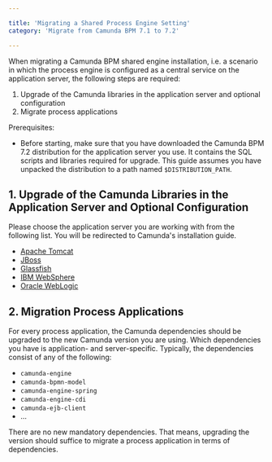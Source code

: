 ```yaml
---

title: 'Migrating a Shared Process Engine Setting'
category: 'Migrate from Camunda BPM 7.1 to 7.2'

---
```


When migrating a Camunda BPM shared engine installation, i.e. a scenario in which the process engine is configured as a central service on the application server, the following steps are required:

1. Upgrade of the Camunda libraries in the application server and optional configuration
2. Migrate process applications

Prerequisites:

* Before starting, make sure that you have downloaded the Camunda BPM 7.2 distribution for the application server you use. It contains the SQL scripts and libraries required for upgrade. This guide assumes you have unpacked the distribution to a path named `$DISTRIBUTION_PATH`.

## 1. Upgrade of the Camunda Libraries in the Application Server and Optional Configuration

Please choose the application server you are working with from the following list. You will be redirected to Camunda's installation guide.

* [Apache Tomcat][tomcat-migration]
* [JBoss][jboss-migration]
* [Glassfish][glassfish-migration]
* [IBM WebSphere][websphere-migration]
* [Oracle WebLogic][weblogic-migration]

## 2. Migration Process Applications

For every process application, the Camunda dependencies should be upgraded to the new Camunda version you are using. Which dependencies you have is application- and server-specific. Typically, the dependencies consist of any of the following:

* `camunda-engine`
* `camunda-bpmn-model`
* `camunda-engine-spring`
* `camunda-engine-cdi`
* `camunda-ejb-client`
* ...

There are no new mandatory dependencies. That means, upgrading the version should suffice to migrate a process application in terms of dependencies.

[tomcat-migration]: ref:/guides/installation-guide/tomcat/#migration-migrate-from-camunda-bpm-71-to-camunda-bpm-72
[jboss-migration]: ref:/guides/installation-guide/jboss/#migration-migrate-from-camunda-bpm-71-to-camunda-bpm-72
[glassfish-migration]: ref:/guides/installation-guide/glassfish/#migration-migrate-from-camunda-bpm-71-to-camunda-bpm-72
[websphere-migration]: ref:/guides/installation-guide/was/#migration-migrate-from-camunda-bpm-71-to-camunda-bpm-72
[weblogic-migration]: ref:/guides/installation-guide/wls/#migration-migrate-from-camunda-bpm-71-to-camunda-bpm-72
